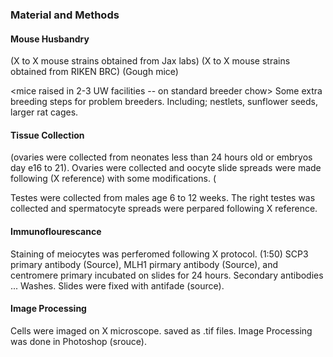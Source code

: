 ### Material and Methods


#### Mouse Husbandry
(X to X mouse strains obtained from Jax labs)
(X to X mouse strains obtained from RIKEN BRC)
(Gough mice)

<mice raised in 2-3 UW facilities -- on standard breeder chow>
Some extra breeding steps for problem breeders. Including; nestlets, sunflower seeds, larger rat cages.

#### Tissue Collection
(ovaries were collected from neonates less than 24 hours old or embryos day e16 to 21). Ovaries were collected and oocyte slide spreads were 
made following (X reference) with some modifications.  (

Testes were collected from males age 6 to 12 weeks. The right testes was collected and spermatocyte spreads were perpared following X reference.

#### Immunoflourescance

Staining of meiocytes was perferomed following X protocol. (1:50) SCP3 primary antibody (Source), MLH1 pirmary antibody (Source), and centromere primary
incubated on slides for 24 hours. Secondary antibodies ... Washes. Slides were fixed with antifade (source).


#### Image Processing

Cells were imaged on X microscope. saved as .tif files. Image Processing was done in Photoshop (srouce). 
